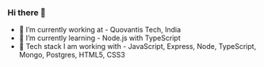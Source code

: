 ### Hi there 👋

- 🔭 I’m currently working at - Quovantis Tech, India
- 🌱 I’m currently learning - Node.js with TypeScript
- :dart: Tech stack I am working with - JavaScript, Express, Node, TypeScript, Mongo, Postgres, HTML5, CSS3

